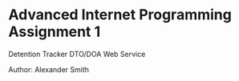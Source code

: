 Advanced Internet Programming Assignment 1
===

Detention Tracker DTO/DOA Web Service

Author: Alexander Smith
